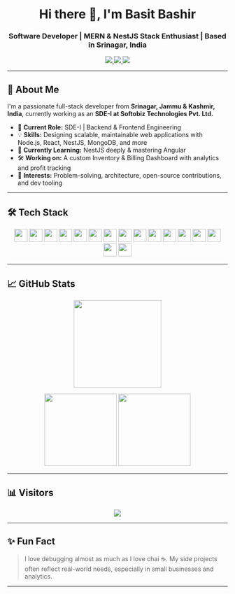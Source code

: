 <h1 align="center">Hi there 👋, I'm Basit Bashir</h1>
<h3 align="center">Software Developer | MERN & NestJS Stack Enthusiast | Based in Srinagar, India</h3>

<p align="center">
  <a href="https://www.linkedin.com/in/basitbashir/" target="_blank">
    <img src="https://img.shields.io/badge/-LinkedIn-0077B5?style=for-the-badge&logo=linkedin&logoColor=white" />
  </a>
  <a href="https://twitter.com/owaisibasit" target="_blank">
    <img src="https://img.shields.io/badge/-Twitter-1DA1F2?style=for-the-badge&logo=twitter&logoColor=white" />
  </a>
  <a href="https://wa.me/919xxxxxxxx" target="_blank">
    <img src="https://img.shields.io/badge/-WhatsApp-25D366?style=for-the-badge&logo=whatsapp&logoColor=white" />
  </a>
</p>

---

## 🚀 About Me

I'm a passionate full-stack developer from **Srinagar, Jammu & Kashmir, India**, currently working as an **SDE-I at Softobiz Technologies Pvt. Ltd.**

- 🔭 **Current Role:** SDE-I | Backend & Frontend Engineering
- 💡 **Skills:** Designing scalable, maintainable web applications with Node.js, React, NestJS, MongoDB, and more
- 🌱 **Currently Learning:** NestJS deeply & mastering Angular
- 🛠️ **Working on:** A custom Inventory & Billing Dashboard with analytics and profit tracking
- 🧠 **Interests:** Problem-solving, architecture, open-source contributions, and dev tooling

---

## 🛠️ Tech Stack

<p align="center">
  <img src="https://cdn.jsdelivr.net/gh/devicons/devicon/icons/typescript/typescript-original.svg" height="30" />
  <img src="https://cdn.jsdelivr.net/gh/devicons/devicon/icons/javascript/javascript-original.svg" height="30" />
  <img src="https://cdn.jsdelivr.net/gh/devicons/devicon/icons/nodejs/nodejs-original.svg" height="30" />
  <img src="https://cdn.jsdelivr.net/gh/devicons/devicon/icons/nestjs/nestjs-plain.svg" height="30" />
  <img src="https://cdn.jsdelivr.net/gh/devicons/devicon/icons/mongodb/mongodb-original.svg" height="30" />
  <img src="https://cdn.jsdelivr.net/gh/devicons/devicon/icons/react/react-original.svg" height="30" />
  <img src="https://cdn.jsdelivr.net/gh/devicons/devicon/icons/angularjs/angularjs-original.svg" height="30" />
  <img src="https://cdn.jsdelivr.net/gh/devicons/devicon/icons/vuejs/vuejs-original.svg" height="30" />
  <img src="https://cdn.jsdelivr.net/gh/devicons/devicon/icons/redux/redux-original.svg" height="30" />
  <img src="https://cdn.jsdelivr.net/gh/devicons/devicon/icons/nextjs/nextjs-original.svg" height="30" />
  <img src="https://cdn.jsdelivr.net/gh/devicons/devicon/icons/tailwindcss/tailwindcss-original-wordmark.svg" height="30" />
  <img src="https://cdn.jsdelivr.net/gh/devicons/devicon/icons/html5/html5-original.svg" height="30" />
  <img src="https://cdn.jsdelivr.net/gh/devicons/devicon/icons/css3/css3-original.svg" height="30" />
  <img src="https://cdn.jsdelivr.net/gh/devicons/devicon/icons/git/git-original.svg" height="30" />
  <img src="https://cdn.jsdelivr.net/gh/devicons/devicon/icons/socketio/socketio-original.svg" height="30" />
  <img src="https://cdn.jsdelivr.net/gh/devicons/devicon/icons/vscode/vscode-original.svg" height="30" />
</p>


---

## 📈 GitHub Stats

<p align="center">
  <img src="https://streak-stats.demolab.com?user=basitowaisi&theme=dark&hide_border=false" height="200" />
</p>

<p align="center">
  <img src="https://github-readme-stats.vercel.app/api?username=basitowaisi&show_icons=true&count_private=true&theme=dracula&hide_border=false" height="165" />
  <img src="https://github-readme-stats.vercel.app/api/top-langs/?username=basitowaisi&layout=compact&theme=dracula&hide_border=false" height="165" />
</p>

---

## 📊 Visitors

<p align="center">
  <img src="https://profile-counter.glitch.me/basitowaisi/count.svg?" />
</p>

---

## ✨ Fun Fact

> I love debugging almost as much as I love chai ☕. My side projects often reflect real-world needs, especially in small businesses and analytics.

---
